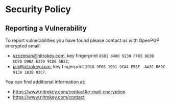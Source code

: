 # Security Policy


## Reporting a Vulnerability

To report vulnerabilities you have found please contact us with OpenPGP encrypted email:
- szczepan@nitrokey.com, key fingerprint `8681 8406 9239 FF65 DE0B  CD7D D9BA E359 91DE 5B22`;
- jan@nitrokey.com, key fingerprint `2D18 9F66 1901 9CA4 E58F  AA3C B69C 9138 1B3B 83C7`.

You can find additional information at:
- https://www.nitrokey.com/contact#e-mail-encryption
- https://www.nitrokey.com/contact

